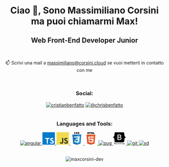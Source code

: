 <h1 align="center">Ciao 👋, Sono Massimiliano Corsini ma puoi chiamarmi Max!</h1>
<h2 align="center">Web Front-End Developer Junior</h2>
<br>
<p align="center">📫 Scrivi una mail a <a href="mailto:massimiliano@corsini.cloud">massimiliano@corsini.cloud</a> se vuoi metterti in contatto con me</p>
<br> 
<h3 align="center">Social:</h3>
<div align="center">
<a href="https://linkedin.com/in/massimiliano-corsini" target="blank"><img align="center" src="https://raw.githubusercontent.com/rahuldkjain/github-profile-readme-generator/master/src/images/icons/Social/linked-in-alt.svg" alt="cristianbenfatto" height="30" width="40" /></a>
<a href="https://instagram.com/maxcorsini" target="blank"><img align="center" src="https://raw.githubusercontent.com/rahuldkjain/github-profile-readme-generator/master/src/images/icons/Social/instagram.svg" alt="@chrisbenfatto" height="30" width="40" /></a>
</div>
<br>
<h3 align="center">Languages and Tools:</h3>
<div align="center"> 
<a href="https://angular.io" target="_blank"> <img src="https://angular.io/assets/images/logos/angular/angular.svg" alt="angular" width="40" height="40"/> </a> 
<a href="https://www.typescriptlang.org/" target="_blank"> <img src="https://raw.githubusercontent.com/devicons/devicon/master/icons/typescript/typescript-original.svg" alt="typescript" width="40" height="40"/> </a>
<a href="https://developer.mozilla.org/en-US/docs/Web/JavaScript" target="_blank"> <img src="https://raw.githubusercontent.com/devicons/devicon/master/icons/javascript/javascript-original.svg" alt="javascript" width="40" height="40"/> </a>  
<a href="https://www.w3schools.com/css/" target="_blank"> <img src="https://raw.githubusercontent.com/devicons/devicon/master/icons/css3/css3-original-wordmark.svg" alt="css3" width="40" height="40"/> </a> 
<a href="https://www.w3.org/html/" target="_blank"> <img src="https://raw.githubusercontent.com/devicons/devicon/master/icons/html5/html5-original-wordmark.svg" alt="html5" width="40" height="40"/> </a> 
<a href="https://pugjs.org" target="_blank"> <img src="https://cdn.worldvectorlogo.com/logos/pug.svg" alt="pug" width="40" height="40"/> </a> 
<a href="https://getbootstrap.com" target="_blank"> <img src="https://raw.githubusercontent.com/devicons/devicon/master/icons/bootstrap/bootstrap-plain-wordmark.svg" alt="bootstrap" width="40" height="40"/> </a>
<a href="https://git-scm.com/" target="_blank"> <img src="https://www.vectorlogo.zone/logos/git-scm/git-scm-icon.svg" alt="git" width="40" height="40"/> </a>  
<a href="https://www.adobe.com/products/xd.html" target="_blank"> <img src="https://cdn.worldvectorlogo.com/logos/adobe-xd.svg" alt="xd" width="40" height="40"/> </a> 
</div>
<br>
<p align="center"><img align="center" src="https://github-readme-stats.vercel.app/api/top-langs?username=Cicciobat&show_icons=true&theme=dark&locale=en&layout=compact" alt="maxcorsini-dev" /></p>
